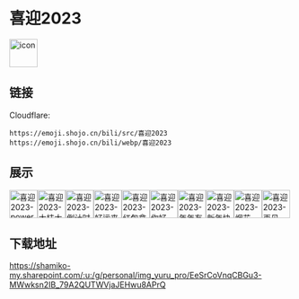 # 喜迎2023
<img src="https://emoji.shojo.cn/bili/src/喜迎2023/icon.png" width="50" height="50" alt="icon">

## 链接
Cloudflare:
```
https://emoji.shojo.cn/bili/src/喜迎2023
https://emoji.shojo.cn/bili/webp/喜迎2023
```
## 展示
<img src="https://emoji.shojo.cn/bili/src/喜迎2023/喜迎2023-power.png" width="50" height="50" alt="喜迎2023-power"><img src="https://emoji.shojo.cn/bili/src/喜迎2023/喜迎2023-大桔大利.png" width="50" height="50" alt="喜迎2023-大桔大利"><img src="https://emoji.shojo.cn/bili/src/喜迎2023/喜迎2023-倒计时.png" width="50" height="50" alt="喜迎2023-倒计时"><img src="https://emoji.shojo.cn/bili/src/喜迎2023/喜迎2023-好运来.png" width="50" height="50" alt="喜迎2023-好运来"><img src="https://emoji.shojo.cn/bili/src/喜迎2023/喜迎2023-红包拿来.png" width="50" height="50" alt="喜迎2023-红包拿来"><img src="https://emoji.shojo.cn/bili/src/喜迎2023/喜迎2023-你好2023.png" width="50" height="50" alt="喜迎2023-你好2023"><img src="https://emoji.shojo.cn/bili/src/喜迎2023/喜迎2023-年年有鱼.png" width="50" height="50" alt="喜迎2023-年年有鱼"><img src="https://emoji.shojo.cn/bili/src/喜迎2023/喜迎2023-新年快乐.png" width="50" height="50" alt="喜迎2023-新年快乐"><img src="https://emoji.shojo.cn/bili/src/喜迎2023/喜迎2023-烟花.png" width="50" height="50" alt="喜迎2023-烟花"><img src="https://emoji.shojo.cn/bili/src/喜迎2023/喜迎2023-再见2022.png" width="50" height="50" alt="喜迎2023-再见2022">

## 下载地址

https://shamiko-my.sharepoint.com/:u:/g/personal/img_yuru_pro/EeSrCoVnqCBGu3-MWwksn2IB_79A2QUTWVjaJEHwu8APrQ